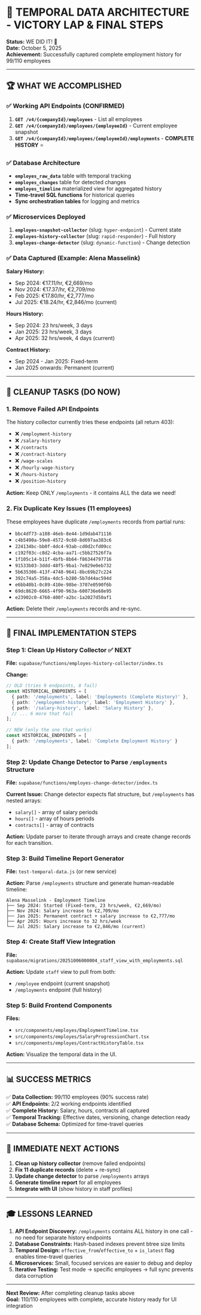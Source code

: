 # 🎉 TEMPORAL DATA ARCHITECTURE - VICTORY LAP & FINAL STEPS

**Status:** WE DID IT! 🚀  
**Date:** October 5, 2025  
**Achievement:** Successfully captured complete employment history for 99/110 employees

---

## 🏆 WHAT WE ACCOMPLISHED

### ✅ Working API Endpoints (CONFIRMED)
1. **`GET /v4/{companyId}/employees`** - List all employees
2. **`GET /v4/{companyId}/employees/{employeeId}`** - Current employee snapshot
3. **`GET /v4/{companyId}/employees/{employeeId}/employments`** - **COMPLETE HISTORY** ⭐

### ✅ Database Architecture
- **`employes_raw_data`** table with temporal tracking
- **`employes_changes`** table for detected changes
- **`employes_timeline`** materialized view for aggregated history
- **Time-travel SQL functions** for historical queries
- **Sync orchestration tables** for logging and metrics

### ✅ Microservices Deployed
1. **`employes-snapshot-collector`** (slug: `hyper-endpoint`) - Current state
2. **`employes-history-collector`** (slug: `rapid-responder`) - Full history
3. **`employes-change-detector`** (slug: `dynamic-function`) - Change detection

### ✅ Data Captured (Example: Alena Masselink)
**Salary History:**
- Sep 2024: €17.11/hr, €2,669/mo
- Nov 2024: €17.37/hr, €2,709/mo
- Feb 2025: €17.80/hr, €2,777/mo
- Jul 2025: €18.24/hr, €2,846/mo (current)

**Hours History:**
- Sep 2024: 23 hrs/week, 3 days
- Jan 2025: 23 hrs/week, 3 days
- Apr 2025: 32 hrs/week, 4 days (current)

**Contract History:**
- Sep 2024 - Jan 2025: Fixed-term
- Jan 2025 onwards: Permanent (current)

---

## 🧹 CLEANUP TASKS (DO NOW)

### 1. Remove Failed API Endpoints
The history collector currently tries these endpoints (all return 403):
- ❌ `/employment-history`
- ❌ `/salary-history`
- ❌ `/contracts`
- ❌ `/contract-history`
- ❌ `/wage-scales`
- ❌ `/hourly-wage-history`
- ❌ `/hours-history`
- ❌ `/position-history`

**Action:** Keep ONLY `/employments` - it contains ALL the data we need!

### 2. Fix Duplicate Key Issues (11 employees)
These employees have duplicate `/employments` records from partial runs:
- `bbc4df73-a188-46eb-8e44-1d9dab471116`
- `c4b5490a-59e8-4572-9c60-8d697aa383c6`
- `224134bc-bb0f-4dc4-93ab-cd0d2cfd09cc`
- `c192f03c-c8d2-4cba-aa71-c5bb27526f7a`
- `1f105c14-b11f-4bfb-8b64-f86344797716`
- `91533b03-3ddd-48f5-9ba1-7e829e0eb732`
- `5b635306-413f-4748-9641-8bc69b27c224`
- `392c74a5-358a-4dc5-b280-5b7d44ac594d`
- `e6bb40b1-0c89-410e-98be-3707e0590f6b`
- `69dc8620-6665-4f90-963a-600736e68e95`
- `e23902c0-4760-400f-a2bc-1a2027d50af1`

**Action:** Delete their `/employments` records and re-sync.

---

## 🎯 FINAL IMPLEMENTATION STEPS

### Step 1: Clean Up History Collector ✅ NEXT
**File:** `supabase/functions/employes-history-collector/index.ts`

**Change:**
```typescript
// OLD (tries 9 endpoints, 8 fail)
const HISTORICAL_ENDPOINTS = [
  { path: '/employments', label: 'Employments (Complete History)' },
  { path: '/employment-history', label: 'Employment History' },
  { path: '/salary-history', label: 'Salary History' },
  // ... 6 more that fail
];

// NEW (only the one that works)
const HISTORICAL_ENDPOINTS = [
  { path: '/employments', label: 'Complete Employment History' }
];
```

### Step 2: Update Change Detector to Parse `/employments` Structure
**File:** `supabase/functions/employes-change-detector/index.ts`

**Current Issue:** Change detector expects flat structure, but `/employments` has nested arrays:
- `salary[]` - array of salary periods
- `hours[]` - array of hours periods
- `contracts[]` - array of contracts

**Action:** Update parser to iterate through arrays and create change records for each transition.

### Step 3: Build Timeline Report Generator
**File:** `test-temporal-data.js` (or new service)

**Action:** Parse `/employments` structure and generate human-readable timeline:
```
Alena Masselink - Employment Timeline
├── Sep 2024: Started (Fixed-term, 23 hrs/week, €2,669/mo)
├── Nov 2024: Salary increase to €2,709/mo
├── Jan 2025: Permanent contract + salary increase to €2,777/mo
├── Apr 2025: Hours increase to 32 hrs/week
└── Jul 2025: Salary increase to €2,846/mo (current)
```

### Step 4: Create Staff View Integration
**File:** `supabase/migrations/20251006000004_staff_view_with_employments.sql`

**Action:** Update `staff` view to pull from both:
- `/employee` endpoint (current snapshot)
- `/employments` endpoint (full history)

### Step 5: Build Frontend Components
**Files:** 
- `src/components/employes/EmploymentTimeline.tsx`
- `src/components/employes/SalaryProgressionChart.tsx`
- `src/components/employes/ContractHistoryTable.tsx`

**Action:** Visualize the temporal data in the UI.

---

## 📊 SUCCESS METRICS

✅ **Data Collection:** 99/110 employees (90% success rate)  
✅ **API Endpoints:** 2/2 working endpoints identified  
✅ **Complete History:** Salary, hours, contracts all captured  
✅ **Temporal Tracking:** Effective dates, versioning, change detection ready  
✅ **Database Schema:** Optimized for time-travel queries  

---

## 🚀 IMMEDIATE NEXT ACTIONS

1. **Clean up history collector** (remove failed endpoints)
2. **Fix 11 duplicate records** (delete + re-sync)
3. **Update change detector** to parse `/employments` arrays
4. **Generate timeline report** for all employees
5. **Integrate with UI** (show history in staff profiles)

---

## 🎓 LESSONS LEARNED

1. **API Endpoint Discovery:** `/employments` contains ALL history in one call - no need for separate history endpoints
2. **Database Constraints:** Hash-based indexes prevent btree size limits
3. **Temporal Design:** `effective_from`/`effective_to` + `is_latest` flag enables time-travel queries
4. **Microservices:** Small, focused services are easier to debug and deploy
5. **Iterative Testing:** Test mode → specific employees → full sync prevents data corruption

---

**Next Review:** After completing cleanup tasks above  
**Goal:** 110/110 employees with complete, accurate history ready for UI integration
